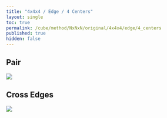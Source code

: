 ```yaml
---
title: "4x4x4 / Edge / 4 Centers"
layout: single
toc: true
permalink: /cube/method/NxNxN/original/4x4x4/edge/4_centers
published: true
hidden: false
---
```


<head>
  <base target="_blank">
  <style>
    img {
      max-width: 250px;
    }
  </style>
</head>



## Pair

<a href="https://alpha.twizzle.net/edit/?puzzle=4x4x4&stickering=Cross&setup-alg=F+L+2R+U+2R%27+U%27+2L%27+U2+2L+L%27+F%27+R2+U%27+2R+U2+2R%27+L2+U+2R+U2+2R%27+B2+2R+U2+2R%27+R2+D%27+B2+R+F%27+U%27+F&alg=2L%27+U+2L+D">
  <img src="https://user-images.githubusercontent.com/92285528/221358335-ef7b16be-d00e-41df-8878-47b65577cd4a.png">
</a>



## Cross Edges

<a href="https://alpha.twizzle.net/edit/?puzzle=4x4x4&stickering=Cross&setup-alg=F+L+2R+U+2R%27+U%27+2L%27+U2+2L+L%27+F%27+R2+U%27+2R+U2+2R%27+L2+U+2R+U2+2R%27+B2+2R+U2+2R%27+R2+D%27+B2+R+F%27+U%27+F+2L%27+U+2L+D+L+F+U+F%27&alg=2R+U%27+2R%27">
  <img src="https://user-images.githubusercontent.com/92285528/221358599-d7bf72cc-e006-4e97-9b93-e0256aa0600b.png">
</a>
